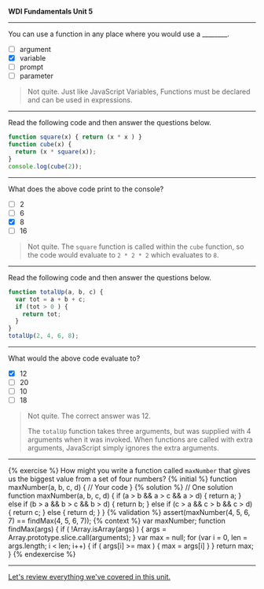  **WDI Fundamentals Unit 5**

---

You can use a function in any place where you would use a ________.

- [ ] argument
- [x] variable
- [ ] prompt
- [ ] parameter

> Not quite.
> Just like JavaScript Variables, Functions must be declared and can be used in
> expressions.

---

Read the following code and then answer the questions below.

```js
function square(x) { return (x * x ) }
function cube(x) {
  return (x * square(x));
}
console.log(cube(2));
```

---
What does the above code print to the console?

- [ ] 2
- [ ] 6
- [x] 8
- [ ] 16

> Not quite.
> The `square` function is called within the `cube` function, so the code would
> evaluate to `2 * 2 * 2` which evaluates to `8`.

---

Read the following code and then answer the questions below.

```js
function totalUp(a, b, c) {
  var tot = a + b + c;
  if (tot > 0 ) {
    return tot;
  }
}
totalUp(2, 4, 6, 8);
```
---

What would the above code evaluate to?

- [x] 12
- [ ] 20
- [ ] 10
- [ ] 18

> Not quite.
> The correct answer was 12.
>
> The `totalUp` function takes three arguments, but was supplied with 4 arguments
> when it was invoked. When functions are called with extra arguments, JavaScript
> simply ignores the extra arguments.

---

{% exercise %}
How might you write a function called `maxNumber`
that gives us the biggest value from a
set of four numbers?
{% initial %}
function maxNumber(a, b, c, d) {
  // Your code
}
{% solution %}
// One solution
function maxNumber(a, b, c, d) {
  if (a > b && a > c && a > d) {
    return a;
  } else if (b > a && b > c && b > d) {
    return b;
  } else if (c > a && c > b && c > d) {
    return c;
  } else {
    return d;
  }
}
{% validation %}
assert(maxNumber(4, 5, 6, 7) == findMax(4, 5, 6, 7));
{% context %}
var maxNumber;
function findMax(args) {
  if ( !Array.isArray(args) ) {
    args = Array.prototype.slice.call(arguments);
  }
  var max = null;
  for (var i = 0, len = args.length; i < len; i++) {
    if ( args[i] >= max ) {
      max = args[i]
    }
  }
  return max;
}
{% endexercise %}

---

[Let's review everything we've covered in this unit.](08_cheatsheet.md)
